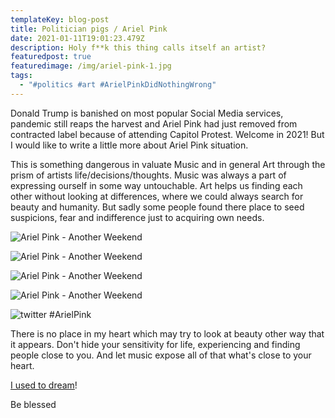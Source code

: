 ```yaml
---
templateKey: blog-post
title: Politician pigs / Ariel Pink
date: 2021-01-11T19:01:23.479Z
description: Holy f**k this thing calls itself an artist?
featuredpost: true
featuredimage: /img/ariel-pink-1.jpg
tags:
  - "#politics #art #ArielPinkDidNothingWrong"
---
```

Donald Trump is banished on most popular Social Media services, pandemic still reaps the harvest and Ariel Pink had just removed from contracted label because of attending Capitol Protest. Welcome in 2021! But I would like to write a little more about Ariel Pink situation.

This is something dangerous in valuate Music and in general Art through the prism of artists life/decisions/thoughts. Music was always a part of expressing ourself in some way untouchable. Art helps us finding each other without looking at differences, where we could always search for beauty and humanity. But sadly some people found there place to seed suspicions, fear and indifference just to acquiring own needs. 

![Ariel Pink - Another Weekend](/img/ss1.png "SS1")

![Ariel Pink - Another Weekend](/img/ss2.png "SS2")

![Ariel Pink - Another Weekend](/img/ss4.png "SS3")

![Ariel Pink - Another Weekend](/img/ss5.png "SS4")

![twitter #ArielPink](/img/sst1.png "SS5")

There is no place in my heart which may try to look at beauty other way that it appears. Don't hide your sensitivity for life, experiencing and finding people close to you. And let music expose all of that what's close to your heart. 

[I used to dream](https://www.youtube.com/watch?v=YXKLqVCz8SA)!

Be blessed
